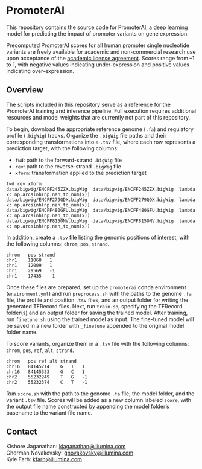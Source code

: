 # PromoterAI

This repository contains the source code for PromoterAI, a deep learning model for predicting the impact of promoter variants on gene expression.

Precomputed PromoterAI scores for all human promoter single nucleotide variants are freely available for academic and non-commercial research use upon acceptance of the [academic license agreement](https://illumina2.na1.adobesign.com/public/esignWidget?wid=CBFCIBAA3AAABLblqZhAuRnD5FtTNwyNo-5X6njTJqQOOMu3V_0nU0MjxSi_9PLCrquWaKSRrT3e1RhHkr7w*). Scores range from –1 to 1, with negative values indicating under-expression and positive values indicating over-expression.

## Overview

The scripts included in this repository serve as a reference for the PromoterAI training and inference pipeline. Full execution requires additional resources and model weights that are currently not part of this repository.

To begin, download the appropriate reference genome (`.fa`) and regulatory profile (`.bigWig`) tracks. Organize the `.bigWig` file paths and their corresponding transformations into a `.tsv` file, where each row represents a prediction target, with the following columns:  
- `fwd`: path to the forward-strand `.bigWig` file  
- `rev`: path to the reverse-strand `.bigWig` file  
- `xform`: transformation applied to the prediction target  
```tsv
fwd	rev	xform
data/bigwig/ENCFF245ZZX.bigWig	data/bigwig/ENCFF245ZZX.bigWig	lambda x: np.arcsinh(np.nan_to_num(x))
data/bigwig/ENCFF279QDX.bigWig	data/bigwig/ENCFF279QDX.bigWig	lambda x: np.arcsinh(np.nan_to_num(x))
data/bigwig/ENCFF480GFU.bigWig	data/bigwig/ENCFF480GFU.bigWig	lambda x: np.arcsinh(np.nan_to_num(x))
data/bigwig/ENCFF815ONV.bigWig	data/bigwig/ENCFF815ONV.bigWig	lambda x: np.arcsinh(np.nan_to_num(x))
```
In addition, create a `.tsv` file listing the genomic positions of interest, with the following columns: `chrom`, `pos`, `strand`.
```tsv
chrom	pos	strand
chr1	11868	1
chr1	12009	1
chr1	29569	-1
chr1	17435	-1
```

Once these files are prepared, set up the `promoterai` conda environment (`environment.yml`) and run `preprocess.sh` with the paths to the genome `.fa` file, the profile and position `.tsv` files, and an output folder for writing the generated TFRecord files. Next, run `train.sh`, specifying the TFRecord folder(s) and an output folder for saving the trained model. After training, run `finetune.sh` using the trained model as input. The fine-tuned model will be saved in a new folder with `_finetune` appended to the original model folder name.

To score variants, organize them in a `.tsv` file with the following columns: `chrom`, `pos`, `ref`, `alt`, `strand`.
```tsv
chrom	pos	ref	alt	strand
chr16	84145214	G	T	1
chr16	84145333	G	C	1
chr2	55232249	T	G	-1
chr2	55232374	C	T	-1
```
Run `score.sh` with the path to the genome `.fa` file, the model folder, and the variant `.tsv` file. Scores will be added as a new column labeled `score`, with the output file name constructed by appending the model folder’s basename to the variant file name.

## Contact

Kishore Jaganathan: [kjaganathan@illumina.com](mailto:kjaganathan@illumina.com)  
Gherman Novakovsky: [gnovakovsky@illumina.com](mailto:gnovakovsky@illumina.com)  
Kyle Farh: [kfarh@illumina.com](mailto:kfarh@illumina.com)
